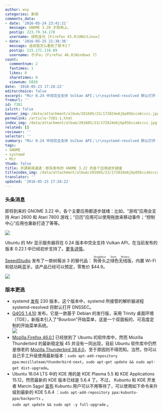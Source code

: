 ```yaml
---
author: wxy
categories: 新闻
comments_data:
- date: '2016-05-24 23:41:21'
  message: GNOME 3.20 才刚用上。
  postip: 223.79.34.178
  username: 绿色圣光 [Firefox 45.0|GNU/Linux]
- date: '2016-05-25 21:38:36'
  message: 话说我怎么看到了欧卡2？
  postip: 115.171.118.89
  username: 朩ダo○ [Firefox 46.0|Windows 7]
count:
  commentnum: 2
  favtimes: 1
  likes: 0
  sharetimes: 0
  viewnum: 5020
date: '2016-05-23 17:28:22'
editorchoice: false
excerpt: "Mir 0.24 中将完全支持 Vulkan API；\r\nsystemd-resolved 默认打开 DNSSEC"
fromurl: ''
id: 7381
islctt: false
banner_img: /data/attachment/album/201605/23/172824e6j6p85bcca6cccc.jpg
permalink: /article-7381-1.html
index_img: /data/attachment/album/201605/23/172824e6j6p85bcca6cccc.jpg
related: []
reviewer: ''
selector: ''
summary: "Mir 0.24 中将完全支持 Vulkan API；\r\nsystemd-resolved 默认打开 DNSSEC"
tags:
- GNOME
- systemd
- Mir
thumb: false
title: 开源新闻速递：即将发布的 GNOME 3.22 的各个应用逐步就绪
titleindex_img: /data/attachment/album/201605/23/172824e6j6p85bcca6cccc.jpg
translator: ''
updated: '2016-05-23 17:28:22'
---
```


### 头条消息


即将到来的 GNOME 3.22 中，各个主要应用都逐步就绪：比如，“游戏”应用会支持 Atari 2600 和 Atari 7800 游戏；“日历”应用可以使用拖放来移动事件；“控制中心”应用也重新打造了等等。


![](/data/attachment/album/201605/23/172824e6j6p85bcca6cccc.jpg)


Ubuntu 的 Mir 显示服务器将在 0.24 版本中完全支持 Vulkan API，在当前发布的版本 0.22.1 中已经初步支持了。[更多详情](/article-7380-1.html)。


[SeeedStudio](http://www.seeedstudio.com/) 发布了一款树莓派 3 的替代品：<ruby> 狗骨头之绿色无线版 <rp>  （ </rp> <rt>  BeagleBone Green Wireless </rt> <rp>  ） </rp></ruby>，内置 Wi-Fi 和低功耗蓝牙。该产品已经可以预定，零售价 $44.9。


![](/data/attachment/album/201605/23/172824fkrwvrrv5rx5rx3b.jpg)


### 版本更迭


* systemd [发布](https://lists.freedesktop.org/archives/systemd-devel/2016-May/036583.html) 230 版本，这个版本中，systemd 所接管的解析器进程 systemd-resolved 将默认打开 DNSSEC。
* [Q4OS 1.4.10](http://q4os.org/blog.html#news160523) 发布。它是一款基于 Debian 的发行版，采用 Trinity 桌面环境（TDE），新版本引入了“Bourbon”开始菜单，这是一个双面板的、可高度定制的开始菜单系统。  
![](/data/attachment/album/201605/23/172825jpem27zrr125b1il.jpg)
* [Mozilla Firefox 46.0.1](https://lists.ubuntu.com/archives/ubuntu-security-announce/2016-May/003437.html) 已经放到了 Ubuntu 的软件库中，然而 Mozilla Thunderbird 的最新稳定版 45 并没有一同出现，目前 Ubuntu 软件库中仍然是很老的 [Mozilla Thunderbird 38.8.0](https://lists.ubuntu.com/archives/ubuntu-security-announce/2016-May/003436.html)，至于原因则不得而知。当然，你可以自己手工升级使用最新版本：`sudo apt-add-repository ppa:mozillateam/thunderbird-next`，`sudo apt-get update && sudo apt-get dist-upgrade`。
* Ubuntu 16.04 LTS 中的 KDE 用的是 KDE Plasma 5.5 和 KDE Applications 15.12，然而最新的 KDE 版本已经是 5.6.4 了。不过， Kubuntu 和 KDE 开发者 Marcin Sągol [宣布](https://plus.google.com/110954078302330754910/posts/XyzeaMysWFB?iem=4&gpawv=1&hl=en-US) Kubuntu 用户可以不用等待了，可以使用如下命令来升级到最新的 KDE 5.6.4 ：`sudo apt-add-repository ppa:kubuntu-ppa/backports` ，  
`sudo apt update && sudo apt -y full-upgrade` 。